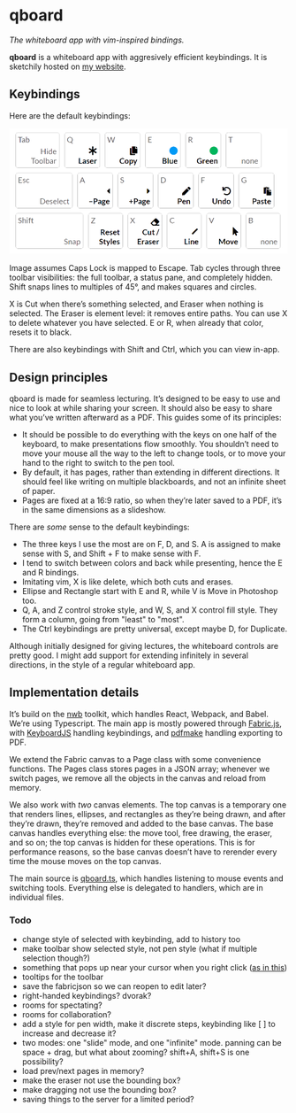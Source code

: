 # qboard

*The whiteboard app with vim-inspired bindings.*

**qboard** is a whiteboard app with aggresively efficient keybindings. It is sketchily hosted on [my website](https://cjquines.com/qboard/).

## Keybindings

Here are the default keybindings:

![](public/bindings.png)

Image assumes Caps Lock is mapped to Escape. Tab cycles through three toolbar visibilities: the full toolbar, a status pane, and completely hidden. Shift snaps lines to multiples of 45°, and makes squares and circles.

X is Cut when there’s something selected, and Eraser when nothing is selected. The Eraser is element level: it removes entire paths. You can use X to delete whatever you have selected. E or R, when already that color, resets it to black.

There are also keybindings with Shift and Ctrl, which you can view in-app.

## Design principles

qboard is made for seamless lecturing. It’s designed to be easy to use and nice to look at while sharing your screen. It should also be easy to share what you’ve written afterward as a PDF. This guides some of its principles:

- It should be possible to do everything with the keys on one half of the keyboard, to make presentations flow smoothly. You shouldn’t need to move your mouse all the way to the left to change tools, or to move your hand to the right to switch to the pen tool.
- By default, it has pages, rather than extending in different directions. It should feel like writing on multiple blackboards, and not an infinite sheet of paper.
- Pages are fixed at a 16:9 ratio, so when they’re later saved to a PDF, it’s in the same dimensions as a slideshow.

There are *some* sense to the default keybindings:

- The three keys I use the most are on F, D, and S. A is assigned to make sense with S, and Shift + F to make sense with F.
- I tend to switch between colors and back while presenting, hence the E and R bindings.
- Imitating vim, X is like delete, which both cuts and erases.
- Ellipse and Rectangle start with E and R, while V is Move in Photoshop too.
- Q, A, and Z control stroke style, and W, S, and X control fill style. They form a column, going from "least" to "most".
- The Ctrl keybindings are pretty universal, except maybe D, for Duplicate.

Although initially designed for giving lectures, the whiteboard controls are pretty good. I might add support for extending infinitely in several directions, in the style of a regular whiteboard app.

## Implementation details

It’s build on the [nwb](https://github.com/insin/nwb) toolkit, which handles React, Webpack, and Babel. We’re using Typescript. The main app is mostly powered through [Fabric.js](http://fabricjs.com/), with [KeyboardJS](https://github.com/RobertWHurst/KeyboardJS) handling keybindings, and [pdfmake](http://pdfmake.org/#/) handling exporting to PDF.

We extend the Fabric canvas to a Page class with some convenience functions. The Pages class stores pages in a JSON array; whenever we switch pages, we remove all the objects in the canvas and reload from memory.

We also work with *two* canvas elements. The top canvas is a temporary one that renders lines, ellipses, and rectangles as they’re being drawn, and after they’re drawn, they’re removed and added to the base canvas. The base canvas handles everything else: the move tool, free drawing, the eraser, and so on; the top canvas is hidden for these operations. This is for performance reasons, so the base canvas doesn’t have to rerender every time the mouse moves on the top canvas.

The main source is [qboard.ts](src/qboard.ts), which handles listening to mouse events and switching tools. Everything else is delegated to handlers, which are in individual files.

### Todo

- change style of selected with keybinding, add to history too
- make toolbar show selected style, not pen style (what if multiple selection though?)
- something that pops up near your cursor when you right click ([as in this](https://medium.com/@subalerts/https-medium-com-implementing-custom-context-menu-in-react-js-part-1-b103260c724c))
- tooltips for the toolbar
- save the fabricjson so we can reopen to edit later?
- right-handed keybindings? dvorak?
- rooms for spectating?
- rooms for collaboration?
- add a style for pen width, make it discrete steps, keybinding like [ ] to increase and decrease it?
- two modes: one "slide" mode, and one "infinite" mode. panning can be space + drag, but what about zooming? shift+A, shift+S is one possibility?
- load prev/next pages in memory?
- make the eraser not use the bounding box?
- make dragging not use the bounding box?
- saving things to the server for a limited period?
